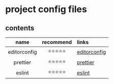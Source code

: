 # project config files

## contents

|name|recommend|links|
|:--:|:--:|:--
|editorconfig|⭐⭐⭐⭐⭐|[editorconfig](https://github.com/xwtec/dotfiles/tree/master/editorconfig)|
|prettier|⭐⭐⭐⭐⭐|[prettier](https://github.com/xwtec/dotfiles/tree/master/prettier)|
|eslint|⭐⭐⭐⭐⭐|[eslint](https://github.com/xwtec/dotfiles/tree/master/eslint)|
